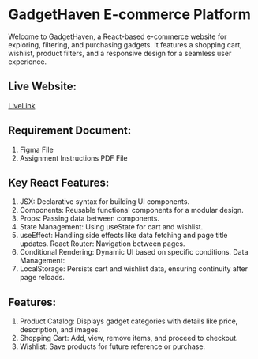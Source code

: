 <h1>GadgetHaven E-commerce Platform</h1>
<p>
Welcome to GadgetHaven, a React-based e-commerce website for exploring, filtering, and purchasing gadgets. It features a shopping cart, wishlist, product filters, and a responsive design for a seamless user experience.
</p>

<h2>Live Website:</h2>
<a href="https://saumittra-b10a8.netlify.app">LiveLink</a>

<h2>Requirement Document:</h2>
<ol>
<li>Figma File</li>
<li>Assignment Instructions PDF File</li>
</ol>

<h2>Key React Features:</h2>
<ol>
<li>JSX: Declarative syntax for building UI components.</li>
<li>Components: Reusable functional components for a modular design.</li>
<li>Props: Passing data between components.</li>
<li>State Management: Using useState for cart and wishlist.</li>

<li>useEffect: Handling side effects like data fetching and page title updates.
React Router: Navigation between pages.</li>
<li>Conditional Rendering: Dynamic UI based on specific conditions.
Data Management:</li>
<li>LocalStorage: Persists cart and wishlist data, ensuring continuity after page reloads.
</li>

</ol>

<h2>Features:</h2>
<ol>
<li>Product Catalog: Displays gadget categories with details like price, description, and images.
</li>
<li>Shopping Cart: Add, view, remove items, and proceed to checkout.</li>
<li>Wishlist: Save products for future reference or purchase.</li>

</ol>
